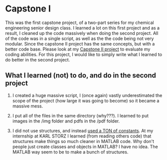 # Capstone I 

This was the first capstone project, of a two-part series for my chemical engineering senior design class. I learned a lot on this first project and as a result, I cleaned up the code massively when doing the second project. All of the code was in a single script, as well as the the code being not very modular. Since the capstone II project has the same concepts, but with a better code base. Please look at my [Capstone II project](https://github.com/wesleyZero/capstone_II/tree/main) to evaluate my coding abilities. For this project, I would like to simply write what I learned to do better in the second project. 

## What I learned (not) to do, and do in the second project 

1. I created a huge massive script, I (once again) vastly underestimated the scope of the project (how large it was going to become) so it became a massive mess. 

2. I put all of the files in the same directory (why???). I learned to put images in the /img folder and pdfs in the /pdf folder.

3. I did not use structures, and instead [used a TON of constants](https://github.com/wesleyZero/ChE_Capstone/blob/newBranch/Level3.m#L191-L344). At my internship at KARL STORZ I learned (from reading others code) that structures make things so much cleaner in MATLAB code. Why don't people just create classes and objects in MATLAB? I have no idea. The MATLAB way seem to be to make a bunch of structures. 


